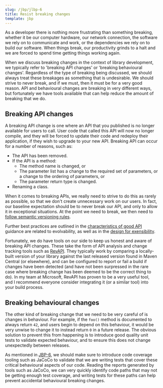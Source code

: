 ```yaml
---
slug: /jbp/jlbp-6
title: Resist breaking changes
template: jbp
---
```


As a developer there is nothing more frustrating than something breaking, whether it be our computer hardware, our network connection, the software we rely on to communicate and work, or the dependencies we rely on to build our software. When things break, our productivity grinds to a halt and we are forced to spend time getting things working again.

When we discuss breaking changes in the context of library development, we typically refer to 'breaking API changes' or 'breaking behavioural changes'. Regardless of the type of breaking being discussed, we should always treat these breakages as something that is undesirable. We should strive to never break, and if we must, then it must be for a very good reason. API and behavioural changes are breaking in very different ways, but fortunately we have tools available that can help reduce the amount of breaking that we do.

## Breaking API changes

A breaking API change is one where an API that you published is no longer available for users to call. User code that called this API will now no longer compile, and they will be forced to update their code and redeploy their application, if they wish to upgrade to your new API. Breaking API can occur for a number of reasons, such as:

* The API has been removed.
* If the API is a method:
  * The method name is changed, or
  * The parameter list has a change to the required set of parameters, or a change to the ordering of parameters, or
  * The parameter return type is changed.
* Renaming a class.

When it comes to breaking APIs, we really need to strive to do this as rarely as possible, so that we don't create unnecessary work on our users. In fact, our baseline expectation should be to never break our API, and only to allow it in exceptional situations. At the point we need to break, we then need to [follow semantic versioning rules](/jbp/jlbp-5.html).

Further best practices are outlined in the [characteristics of good API](/jbp/jlbp-1.html) guidance are related to evolvability, as well as in the [design for exensibility](/jbp/jlbp-9.html).

Fortunately, we do have tools on our side to keep us honest and aware of breaking API changes. These take the form of API analysis and change tracking tools such as [RevAPI](https://github.com/revapi/revapi). They typically work by comparing a locally-built version of your library against the last released version found in Maven Central (or elsewhere), and can be configured to report or fail a build if changes have been detected (and have not been surpressed in the rare case where breaking change has been deemed to be the correct thing to do). In my team at Microsoft, RevAPI has proven to be a very useful tool, and I recommend everyone consider integrating it (or a similar tool) into your build process.

## Breaking behavioural changes

The other kind of breaking change that we need to be very careful of is changes in behaviour. For example, if the `foo()` method is documented to always return `42`, and users begin to depend on this behaviour, it would be very unwise to change it to instead return `0` in a future release. The obvious solution to prevent this from happening is to introduce good quality unit tests to validate expected behaviour, and to ensure this does not change unexpectedly between releases.

As mentioned in [JBP-6](/jbp/jbp-6), we should make sure to introduce code coverage tooling such as JaCoCo to validate that we are writing tests that cover these critical behavioural aspects of our code. Reading the reports generated by tools such as JaCoCo, we can very quickly identify code paths that may not be getting enough test coverage, and writing tests for these paths can help prevent accidental behavioural breaking changes.
